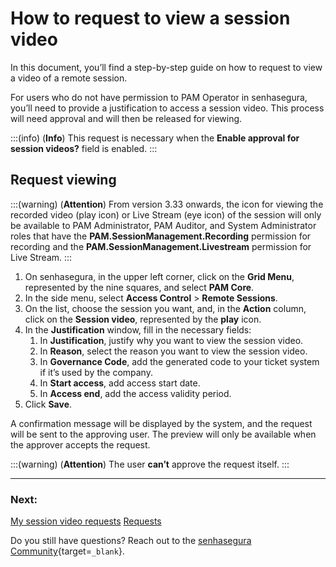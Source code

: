 # How to request to view a session video

In this document, you’ll find a step-by-step guide on how to request to view a video of a remote session.

For users who do not have permission to PAM Operator in senhasegura, you’ll need to provide a justification to access a session video. This process will need approval and will then be released for viewing.


:::(info) (**Info**)
This request is necessary when the **Enable approval for session videos?** field is enabled.
:::

## Request viewing
:::(warning) (**Attention**)
From version 3.33 onwards, the icon for viewing the recorded video (play icon) or Live Stream (eye icon) of the session will only be available to PAM Administrator, PAM Auditor, and System Administrator roles that have the **PAM.SessionManagement.Recording** permission for recording and the **PAM.SessionManagement.Livestream** permission for Live Stream.
:::

1. On senhasegura, in the upper left corner, click on the **Grid Menu**, represented by the nine squares, and select **PAM Core**.
2. In the side menu, select **Access Control** > **Remote Sessions**.
3. On the list, choose the session you want, and, in the **Action** column, click on the **Session video**, represented by the **play** icon.
4. In the **Justification** window, fill in the necessary fields:
    1. In **Justification**, justify why you want to view the session video.
    2. In **Reason**, select the reason you want to view the session video.
    3. In **Governance Code**, add the generated code to your ticket system if it’s used by the company.
    4. In **Start access**, add access start date.
    5. In **Access end**, add the access validity period.
5. Click **Save**.

A confirmation message will be displayed by the system, and the request will be sent to the approving user. The preview will only be available when the approver accepts the request.

:::(warning) (**Attention**)
The user **can’t** approve the request itself.
:::

---
### Next:
[My session video requests](/v3-33/docs/pam-session-my-session-video-requests)
[Requests](/v3-33/docs/pam-session-requests-video)

Do you still have questions? Reach out to the [senhasegura Community](https://community.senhasegura.io/){target=`_blank`}.